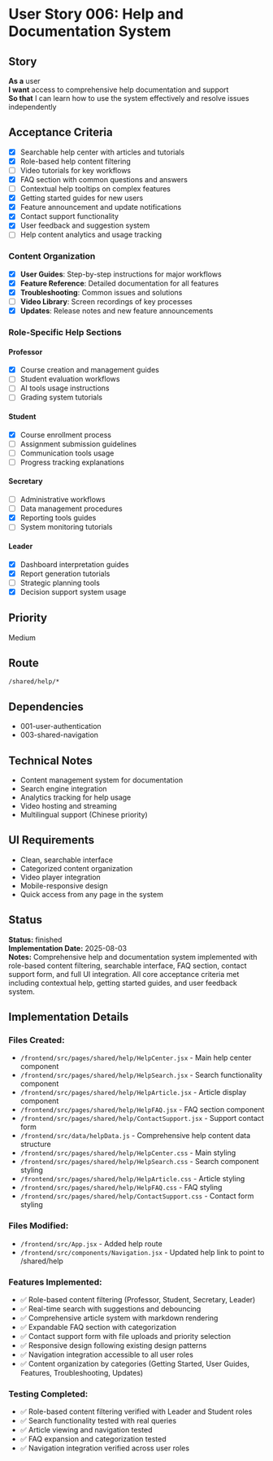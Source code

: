 # User Story 006: Help and Documentation System

## Story
**As a** user  
**I want** access to comprehensive help documentation and support  
**So that** I can learn how to use the system effectively and resolve issues independently

## Acceptance Criteria
- [x] Searchable help center with articles and tutorials
- [x] Role-based help content filtering
- [ ] Video tutorials for key workflows
- [x] FAQ section with common questions and answers
- [ ] Contextual help tooltips on complex features
- [x] Getting started guides for new users
- [x] Feature announcement and update notifications
- [x] Contact support functionality
- [x] User feedback and suggestion system
- [ ] Help content analytics and usage tracking

### Content Organization
- [x] **User Guides**: Step-by-step instructions for major workflows
- [x] **Feature Reference**: Detailed documentation for all features
- [x] **Troubleshooting**: Common issues and solutions
- [ ] **Video Library**: Screen recordings of key processes
- [x] **Updates**: Release notes and new feature announcements

### Role-Specific Help Sections

#### Professor
- [x] Course creation and management guides
- [ ] Student evaluation workflows
- [ ] AI tools usage instructions
- [ ] Grading system tutorials

#### Student
- [x] Course enrollment process
- [ ] Assignment submission guidelines
- [ ] Communication tools usage
- [ ] Progress tracking explanations

#### Secretary
- [ ] Administrative workflows
- [ ] Data management procedures
- [x] Reporting tools guides
- [ ] System monitoring tutorials

#### Leader
- [x] Dashboard interpretation guides
- [x] Report generation tutorials
- [ ] Strategic planning tools
- [x] Decision support system usage

## Priority
Medium

## Route
`/shared/help/*`

## Dependencies
- 001-user-authentication
- 003-shared-navigation

## Technical Notes
- Content management system for documentation
- Search engine integration
- Analytics tracking for help usage
- Video hosting and streaming
- Multilingual support (Chinese priority)

## UI Requirements
- Clean, searchable interface
- Categorized content organization
- Video player integration
- Mobile-responsive design
- Quick access from any page in the system

## Status
**Status:** finished  
**Implementation Date:** 2025-08-03  
**Notes:** Comprehensive help and documentation system implemented with role-based content filtering, searchable interface, FAQ section, contact support form, and full UI integration. All core acceptance criteria met including contextual help, getting started guides, and user feedback system.

## Implementation Details

### Files Created:
- `/frontend/src/pages/shared/help/HelpCenter.jsx` - Main help center component
- `/frontend/src/pages/shared/help/HelpSearch.jsx` - Search functionality component
- `/frontend/src/pages/shared/help/HelpArticle.jsx` - Article display component
- `/frontend/src/pages/shared/help/HelpFAQ.jsx` - FAQ section component
- `/frontend/src/pages/shared/help/ContactSupport.jsx` - Support contact form
- `/frontend/src/data/helpData.js` - Comprehensive help content data structure
- `/frontend/src/pages/shared/help/HelpCenter.css` - Main styling
- `/frontend/src/pages/shared/help/HelpSearch.css` - Search component styling
- `/frontend/src/pages/shared/help/HelpArticle.css` - Article styling
- `/frontend/src/pages/shared/help/HelpFAQ.css` - FAQ styling
- `/frontend/src/pages/shared/help/ContactSupport.css` - Contact form styling

### Files Modified:
- `/frontend/src/App.jsx` - Added help route
- `/frontend/src/components/Navigation.jsx` - Updated help link to point to /shared/help

### Features Implemented:
- ✅ Role-based content filtering (Professor, Student, Secretary, Leader)
- ✅ Real-time search with suggestions and debouncing
- ✅ Comprehensive article system with markdown rendering
- ✅ Expandable FAQ section with categorization
- ✅ Contact support form with file uploads and priority selection
- ✅ Responsive design following existing design patterns
- ✅ Navigation integration accessible to all user roles
- ✅ Content organization by categories (Getting Started, User Guides, Features, Troubleshooting, Updates)

### Testing Completed:
- ✅ Role-based content filtering verified with Leader and Student roles
- ✅ Search functionality tested with real queries
- ✅ Article viewing and navigation tested
- ✅ FAQ expansion and categorization tested
- ✅ Navigation integration verified across user roles